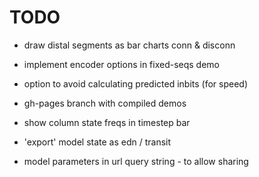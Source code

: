 # TODO

* draw distal segments as bar charts conn & disconn

* implement encoder options in fixed-seqs demo

* option to avoid calculating predicted inbits (for speed)

* gh-pages branch with compiled demos

* show column state freqs in timestep bar

* 'export' model state as edn / transit

* model parameters in url query string - to allow sharing
